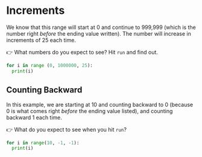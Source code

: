 # Increments

We know that this range will start at 0 and continue to 999,999 (which is the number right *before* the ending value written). The number will increase in increments of 25 each time. 

👉 What numbers do you expect to see? Hit `run` and find out.

```python
for i in range (0, 1000000, 25):
  print(i)
  ```

## Counting Backward

In this example, we are starting at 10 and counting backward to 0 (because 0 is what comes right *before* the ending value listed), and counting backward 1 each time.

👉 What do you expect to see when you hit `run`?

```python
for i in range(10, -1, -1):
  print(i)
```